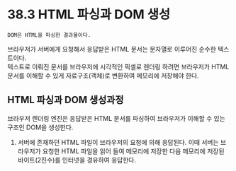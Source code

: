 # 38.3 HTML 파싱과 DOM 생성

`DOM은 HTML을 파싱한 결과물이다.`

브라우저가 서버에게 요청해서 응답받은 HTML 문서는 문자열로 이루어진 순수한 텍스트이다.  
텍스트로 이뤄진 문서를 브라우저에 시각적인 픽셀로 렌더링 하려면 브라우저가 HTML 문서를 이해할 수 있게 자료구조(객체)로 변환하여 메모리에 저장해야 한다.

## HTML 파싱과 DOM 생성과정

브라우저 렌더링 엔진은 응답받은 HTML 문서를 파싱하여 브라우저가 이해할 수 있는 구조인 DOM을 생성한다.

1. 서버에 존재하던 HTML 파일이 브라우저의 요청에 의해 응답된다. 이때 서버는 브라우저가 요청한 HTML 파일을 읽어 들여 메모리에 저장한 다음 메모리에 저장된 바이트(2진수)를 인터넷을 경유하여 응답한다.
